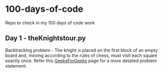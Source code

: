 # 100-days-of-code
Repo to check in my 100 days of code work
## Day 1 - theKnightstour.py 
   Backtracking problem - The knight is placed on the first block of an empty board and, moving according to the rules of            chess, must visit each square exactly once. Refer this [GeeksForGeeks](https://www.geeksforgeeks.org/the-knights-tour-problem-backtracking-1/) page for a more detailed problem statement.

   
